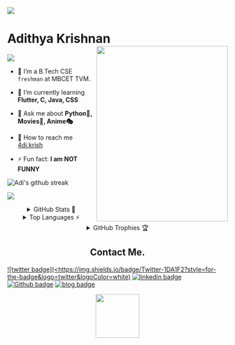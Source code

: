 

<img src="https://user-images.githubusercontent.com/73097560/115834477-dbab4500-a447-11eb-908a-139a6edaec5c.gif"></a>
# Adithya Krishnan <img align="right" src="https://github.com/fal3n-4ngel/fal3n-4ngel/blob/main/4.gif" width="300" height="400" />
<img align="center" src="https://komarev.com/ghpvc/?username=fal3n-4ngel"/> 


- 🔭  I’m a B.Tech CSE ```freshman``` at MBCET TVM.

- 🌱  I’m currently learning **Flutter, C, Java, CSS**

- 💬  Ask me about **Python🐍, Movies🍿, Anime🎭**

- 🚀  How to reach me  [4di.krish](https://www.instagram.com/4di.krish/)

- ⚡ Fun fact: **I am NOT FUNNY**


![Adi's github streak](https://github-readme-streak-stats.herokuapp.com/?user=fal3n-4ngel&theme=blue-red)

<img src="https://user-images.githubusercontent.com/73097560/115834477-dbab4500-a447-11eb-908a-139a6edaec5c.gif"></a>
<p align="center">
<details align="center">
  <summary>GitHub Stats 📖</summary>
  
  <p align="center">
    <img src="https://github-readme-stats.vercel.app/api?username=fal3n-4ngel"/>
    </p>
</details>
<details align="center">
  <summary>Top Languages ⚡</summary>
  <p align="center">
    <img src="https://github-readme-stats.vercel.app/api/top-langs/?username=fal3n-4ngel&layout=compact"/>
    </p>
</details>

<details align="center">
  <summary>GitHub Trophies 🏆</summary>
  <p align="center">
    <img src="https://github-profile-trophy.vercel.app/?username=fal3n-4ngel&title=MultiLanguage,Commits,PullRequest,Repositories,Stars,Organizations,AncientUser,LongTimeUser,"/>
  </p>
</details>
</p>
<p align="center">
<h2 align='center'>Contact Me.</h2>
</p>

<p align="center">

[![twitter badge](<https://img.shields.io/badge/Twitter-1DA1F2?style=for-the-badge&logo=twitter&logoColor=white)](https://twitter.com/fal3n_4ngel)
[![linkedin badge](https://img.shields.io/badge/LinkedIn-0077B5?style=for-the-badge&logo=linkedin&logoColor=white)](https://www.linkedin.com/in/fal3n-4ngel/)
[![Github badge](https://img.shields.io/badge/GitHub-100000?style=for-the-badge&logo=github&logoColor=white)](https://github.com/fal3n-4ngel/)
[![blog badge](https://img.shields.io/badge/google%20developers-3DDC84?style=for-the-badge&logo=android&logoColor=white)](https://g.dev/fal3n-4ngel)

</p>

<p align="center">
<img width="100" src="https://media1.giphy.com/media/3o7WIx7urV838kHFzW/giphy.gif">
</p>

